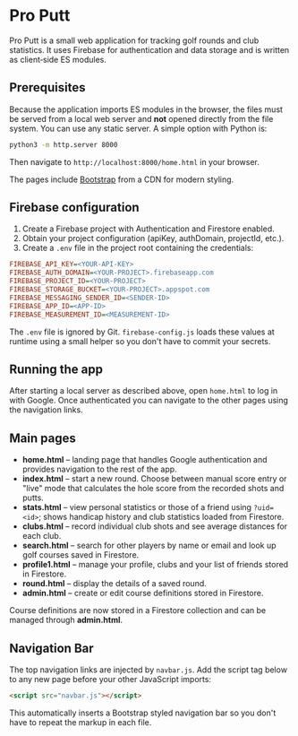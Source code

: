 # Pro Putt

Pro Putt is a small web application for tracking golf rounds and club statistics.
It uses Firebase for authentication and data storage and is written as
client‑side ES modules.

## Prerequisites

Because the application imports ES modules in the browser, the files must be
served from a local web server and **not** opened directly from the file system.
You can use any static server. A simple option with Python is:

```bash
python3 -m http.server 8000
```

Then navigate to `http://localhost:8000/home.html` in your browser.

The pages include [Bootstrap](https://getbootstrap.com/) from a CDN for modern styling.

## Firebase configuration

1. Create a Firebase project with Authentication and Firestore enabled.
2. Obtain your project configuration (apiKey, authDomain, projectId, etc.).
3. Create a `.env` file in the project root containing the credentials:

```ini
FIREBASE_API_KEY=<YOUR-API-KEY>
FIREBASE_AUTH_DOMAIN=<YOUR-PROJECT>.firebaseapp.com
FIREBASE_PROJECT_ID=<YOUR-PROJECT>
FIREBASE_STORAGE_BUCKET=<YOUR-PROJECT>.appspot.com
FIREBASE_MESSAGING_SENDER_ID=<SENDER-ID>
FIREBASE_APP_ID=<APP-ID>
FIREBASE_MEASUREMENT_ID=<MEASUREMENT-ID>
```

The `.env` file is ignored by Git. `firebase-config.js` loads these values at
runtime using a small helper so you don't have to commit your secrets.

## Running the app

After starting a local server as described above, open `home.html` to log in with
Google. Once authenticated you can navigate to the other pages using the
navigation links.

## Main pages

- **home.html** – landing page that handles Google authentication and provides
  navigation to the rest of the app.
- **index.html** – start a new round. Choose between manual score entry or
  "live" mode that calculates the hole score from the recorded shots and putts.
- **stats.html** – view personal statistics or those of a friend using
  `?uid=<id>`; shows handicap history and club statistics loaded from Firestore.
- **clubs.html** – record individual club shots and see average distances for
  each club.
- **search.html** – search for other players by name or email and look up golf
  courses saved in Firestore.
- **profile1.html** – manage your profile, clubs and your list of friends stored
  in Firestore.
- **round.html** – display the details of a saved round.
- **admin.html** – create or edit course definitions stored in Firestore.

Course definitions are now stored in a Firestore collection and can be
managed through **admin.html**.

## Navigation Bar

The top navigation links are injected by `navbar.js`. Add the script tag below to any new page before your other JavaScript imports:

```html
<script src="navbar.js"></script>
```

This automatically inserts a Bootstrap styled navigation bar so you don't have to repeat the markup in each file.
